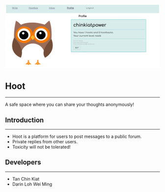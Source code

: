 ![Ui](client/public/profile_page_screenshot.png)

# Hoot

---

A safe space where you can share your thoughts anonymously!

## Introduction

---

- Hoot is a platform for users to post messages to a public forum.
- Private replies from other users.
- Toxicity will not be tolerated!

## Developers

---

- Tan Chin Kiat
- Darin Loh Wei Ming
